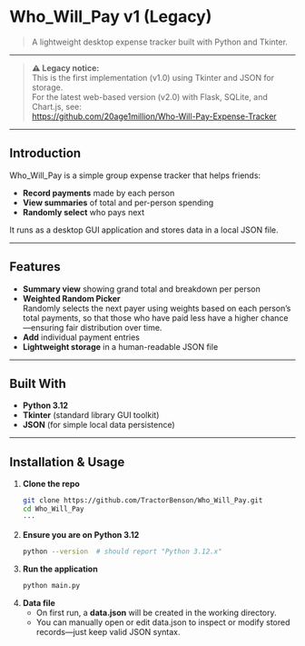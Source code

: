 # Who_Will_Pay v1 (Legacy)

> A lightweight desktop expense tracker built with Python and Tkinter.

---

> **⚠️ Legacy notice:**  
> This is the first implementation (v1.0) using Tkinter and JSON for storage.  
> For the latest web-based version (v2.0) with Flask, SQLite, and Chart.js, see:  
> https://github.com/20age1million/Who-Will-Pay-Expense-Tracker  

---

## Introduction

Who_Will_Pay is a simple group expense tracker that helps friends:

- **Record payments** made by each person  
- **View summaries** of total and per-person spending  
- **Randomly select** who pays next

It runs as a desktop GUI application and stores data in a local JSON file.

---

## Features

- **Summary view** showing grand total and breakdown per person  
- **Weighted Random Picker**  
  Randomly selects the next payer using weights based on each person’s total payments, so that those who have paid less have a higher chance—ensuring fair distribution over time.
- **Add** individual payment entries  
- **Lightweight storage** in a human-readable JSON file  

---

## Built With

- **Python 3.12**  
- **Tkinter** (standard library GUI toolkit)  
- **JSON** (for simple local data persistence)  

---

## Installation & Usage

1. **Clone the repo**  
   ```bash
   git clone https://github.com/TractorBenson/Who_Will_Pay.git
   cd Who_Will_Pay
   ···
2. **Ensure you are on Python 3.12**
   ```bash
   python --version  # should report "Python 3.12.x"
   ```
3. **Run the application**
   ```bash
   python main.py
   ```
4. **Data file**
   - On first run, a **data.json** will be created in the working directory.
   - You can manually open or edit data.json to inspect or modify stored records—just keep valid JSON syntax.
